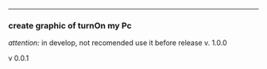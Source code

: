 ---

### create graphic of turnOn my Pc ###

*attention:* in develop, not recomended use it before release v. 1.0.0

v 0.0.1